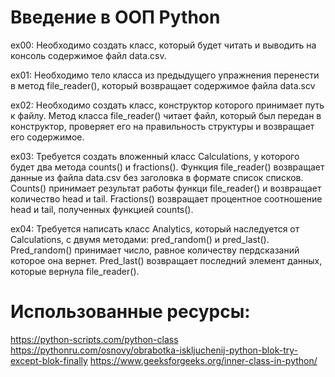 # Введение в ООП Python

ex00: Необходимо создать класс, который будет читать и выводить на консоль содержимое файл data.csv.

ex01: Необходимо тело класса из предыдущего упражнения перенести в метод file_reader(), который возвращает содержимое файла data.scv

ex02: Необходимо создать класс, конструктор которого принимает путь к файлу. Метод класса file_reader() читает файл, который был передан в конструктор, проверяет его на правильность структуры и возвращает его содержимое.

ex03: Требуется создать вложенный класс Calculations, у которого будет два метода counts() и fractions(). Функция file_reader() возвращает данные из файла data.csv без заголовка в формате список списков. Counts() принимает результат работы функци file_reader() и возвращает количество head и tail. Fractions() возвращает процентное соотношение head и tail, полученных функцией counts().

ex04: Требуется написать класс Analytics, который наследуется от Calculations, с двумя методами: pred_random() и pred_last(). Pred_random() принимает число, равное количеству пердсказаний которое она вернет. Pred_last() возвращает последний элемент данных, которые вернула file_reader().

# Использованные ресурсы:
https://python-scripts.com/python-class
https://pythonru.com/osnovy/obrabotka-iskljuchenij-python-blok-try-except-blok-finally
https://www.geeksforgeeks.org/inner-class-in-python/
